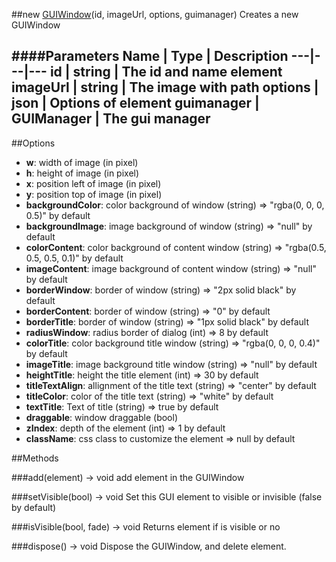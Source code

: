 ##new [GUIWindow](#)(id, imageUrl, options, guimanager)
Creates a new GUIWindow

####Parameters
Name | Type | Description
---|---|---
**id** | string | The id and name element
**imageUrl** | string | The image with path
**options** | json | Options of element
**guimanager** | GUIManager | The gui manager
---

##Options

* **w**: width of image (in pixel)
* **h**: height of image (in pixel)
* **x**: position left of image (in pixel)
* **y**: position top of image (in pixel)
* **backgroundColor**: color background of window (string) =&gt; "rgba(0, 0, 0, 0.5)" by default
* **backgroundImage**: image background of window (string) =&gt; "null" by default
* **colorContent**: color background of content window (string) =&gt; "rgba(0.5, 0.5, 0.5, 0.1)" by default
* **imageContent**: image background of content window (string) =&gt; "null" by default
* **borderWindow**: border of window (string) =&gt; "2px solid black" by default 
* **borderContent**: border of window (string) =&gt; "0" by default
* **borderTitle**: border of window (string) =&gt; "1px solid black" by default
* **radiusWindow**: radius border of dialog (int)  =&gt; 8 by default
* **colorTitle**: color background title window (string) =&gt; "rgba(0, 0, 0, 0.4)" by default
* **imageTitle**: image background title window (string) =&gt; "null" by default
* **heightTitle**: height the title element (int) =&gt; 30 by default
* **titleTextAlign**: allignment of the title text (string) =&gt; "center" by default
* **titleColor**: color of the title text (string) =&gt; "white" by default
* **textTitle**: Text of title (string)  =&gt; true by default
* **draggable**: window draggable (bool)
* **zIndex**: depth of the element (int) =&gt; 1 by default
* **className**: css class to customize the element =&gt; null by default

##Methods

###add(element) → void
add element in the GUIWindow

###setVisible(bool) → void
Set this GUI element to visible or invisible (false by default)

###isVisible(bool, fade) → void
Returns element if is visible or no

###dispose() → void
Dispose the GUIWindow, and delete element.
